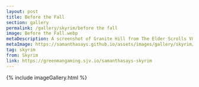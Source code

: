 ```yaml
---
layout: post
title: Before the Fall
section: gallery
permalink: /gallery/skyrim/before the fall
image: Before the Fall.webp
metaDescription: A screenshot of Granite Hill from The Elder Scrolls V&#58; Skyrim, taken by Samantha Says.
metaImage: https://samanthasays.github.io/assets/images/gallery/skyrim/Before the Fall.webp
tag: skyrim
from: Skyrim
link: https://greenmangaming.sjv.io/samanthasays-skyrim
---
```

{% include imageGallery.html %}